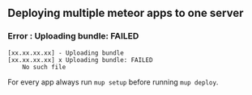 ## Deploying multiple meteor apps to one server

### Error : Uploading bundle: FAILED

```
[xx.xx.xx.xx] - Uploading bundle
[xx.xx.xx.xx] x Uploading bundle: FAILED
	No such file
```

For every app always run `mup setup` before running `mup deploy`.
